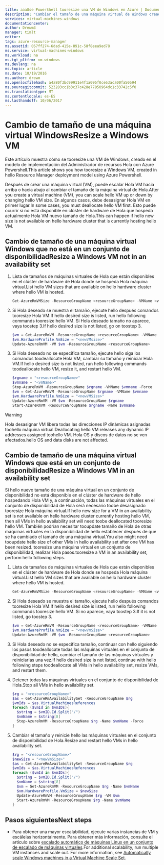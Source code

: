 ```yaml
---
title: aaaUse PowerShell tooresize una VM de Windows en Azure | Documentos de Microsoft
description: "Cambiar el tamaño de una máquina virtual de Windows creada en el modelo de implementación de administrador de recursos de hello, uso de Powershell de Azure."
services: virtual-machines-windows
documentationcenter: 
author: Drewm3
manager: timlt
editor: 
tags: azure-resource-manager
ms.assetid: 057ff274-6dad-415e-891c-58f8eea9ed78
ms.service: virtual-machines-windows
ms.workload: na
ms.tgt_pltfrm: vm-windows
ms.devlang: na
ms.topic: article
ms.date: 10/19/2016
ms.author: drewm
ms.openlocfilehash: a4a80f3bc99911e4f1a095f0ce63aca00fa50694
ms.sourcegitcommit: 523283cc1b3c37c428e77850964dc1c33742c5f0
ms.translationtype: MT
ms.contentlocale: es-ES
ms.lasthandoff: 10/06/2017
---
```

# <a name="resize-a-windows-vm"></a><span data-ttu-id="05ad4-103">Cambio de tamaño de una máquina virtual Windows</span><span class="sxs-lookup"><span data-stu-id="05ad4-103">Resize a Windows VM</span></span>
<span data-ttu-id="05ad4-104">Este artículo muestra cómo se tooresize una VM de Windows, creado en el modelo de implementación del Administrador de recursos Hola con Azure Powershell.</span><span class="sxs-lookup"><span data-stu-id="05ad4-104">This article shows you how tooresize a Windows VM, created in hello Resource Manager deployment model using Azure Powershell.</span></span>

<span data-ttu-id="05ad4-105">Después de crear una máquina virtual (VM), puede escalar Hola VM hacia arriba o hacia abajo al cambiar el tamaño de la máquina virtual de Hola.</span><span class="sxs-lookup"><span data-stu-id="05ad4-105">After you create a virtual machine (VM), you can scale hello VM up or down by changing hello VM size.</span></span> <span data-ttu-id="05ad4-106">En algunos casos, debe desasignar Hola VM en primer lugar.</span><span class="sxs-lookup"><span data-stu-id="05ad4-106">In some cases, you must deallocate hello VM first.</span></span> <span data-ttu-id="05ad4-107">Esto puede ocurrir si no está disponible en clúster de hardware de Hola que hospeda actualmente Hola VM nuevo tamaño de Hola.</span><span class="sxs-lookup"><span data-stu-id="05ad4-107">This can happen if hello new size is not available on hello hardware cluster that is currently hosting hello VM.</span></span>

## <a name="resize-a-windows-vm-not-in-an-availability-set"></a><span data-ttu-id="05ad4-108">Cambio de tamaño de una máquina virtual Windows que no está en un conjunto de disponibilidad</span><span class="sxs-lookup"><span data-stu-id="05ad4-108">Resize a Windows VM not in an availability set</span></span>
1. <span data-ttu-id="05ad4-109">Lista de tamaños de máquinas virtuales de Hola que están disponibles en el clúster de hardware de Hola donde se hospeda Hola máquina virtual.</span><span class="sxs-lookup"><span data-stu-id="05ad4-109">List hello VM sizes that are available on hello hardware cluster where hello VM is hosted.</span></span> 
   
    ```powershell
    Get-AzureRmVMSize -ResourceGroupName <resourceGroupName> -VMName <vmName> 
    ```
2. <span data-ttu-id="05ad4-110">Si Hola deseado se muestra el tamaño, ejecute hello después comandos tooresize Hola VM.</span><span class="sxs-lookup"><span data-stu-id="05ad4-110">If hello desired size is listed, run hello following commands tooresize hello VM.</span></span> <span data-ttu-id="05ad4-111">Si Hola deseado tamaño no aparece, vaya toostep 3.</span><span class="sxs-lookup"><span data-stu-id="05ad4-111">If hello desired size is not listed, go on toostep 3.</span></span>
   
    ```powershell
    $vm = Get-AzureRmVM -ResourceGroupName <resourceGroupName> -VMName <vmName>
    $vm.HardwareProfile.VmSize = "<newVMsize>"
    Update-AzureRmVM -VM $vm -ResourceGroupName <resourceGroupName>
    ```
3. <span data-ttu-id="05ad4-112">Si Hola deseado no se especifica tamaño, ejecute hello siga los comandos toodeallocate Hola VM, cambiar su tamaño y reiniciar Hola VM.</span><span class="sxs-lookup"><span data-stu-id="05ad4-112">If hello desired size is not listed, run hello following commands toodeallocate hello VM, resize it, and restart hello VM.</span></span>
   
    ```powershell
    $rgname = "<resourceGroupName>"
    $vmname = "<vmName>"
    Stop-AzureRmVM -ResourceGroupName $rgname -VMName $vmname -Force
    $vm = Get-AzureRmVM -ResourceGroupName $rgname -VMName $vmname
    $vm.HardwareProfile.VmSize = "<newVMSize>"
    Update-AzureRmVM -VM $vm -ResourceGroupName $rgname
    Start-AzureRmVM -ResourceGroupName $rgname -Name $vmname
    ```

> [!WARNING]
> <span data-ttu-id="05ad4-113">Hola desasignar VM libera todas las direcciones IP dinámicas asignadas toohello máquina virtual.</span><span class="sxs-lookup"><span data-stu-id="05ad4-113">Deallocating hello VM releases any dynamic IP addresses assigned toohello VM.</span></span> <span data-ttu-id="05ad4-114">Hola OS y discos de datos no se ven afectados.</span><span class="sxs-lookup"><span data-stu-id="05ad4-114">hello OS and data disks are not affected.</span></span> 
> 
> 

## <a name="resize-a-windows-vm-in-an-availability-set"></a><span data-ttu-id="05ad4-115">Cambio de tamaño de una máquina virtual Windows que está en un conjunto de disponibilidad</span><span class="sxs-lookup"><span data-stu-id="05ad4-115">Resize a Windows VM in an availability set</span></span>
<span data-ttu-id="05ad4-116">Si hello nuevo tamaño de una máquina virtual en un conjunto de disponibilidad no está disponible en el clúster de hardware de hello hospedando Hola VM y, a continuación, todas las máquinas virtuales en el conjunto de disponibilidad de Hola será necesario toobe desasignado tooresize Hola máquina virtual.</span><span class="sxs-lookup"><span data-stu-id="05ad4-116">If hello new size for a VM in an availability set is not available on hello hardware cluster currently hosting hello VM, then all VMs in hello availability set will need toobe deallocated tooresize hello VM.</span></span> <span data-ttu-id="05ad4-117">También podrían necesitar tooupdate tamaño de Hola de otras máquinas virtuales en la disponibilidad de hello establecer después de que se ha cambiado el tamaño de una máquina virtual.</span><span class="sxs-lookup"><span data-stu-id="05ad4-117">You also might need tooupdate hello size of other VMs in hello availability set after one VM has been resized.</span></span> <span data-ttu-id="05ad4-118">tooresize una máquina virtual en un conjunto de disponibilidad, realizar Hola pasos.</span><span class="sxs-lookup"><span data-stu-id="05ad4-118">tooresize a VM in an availability set, perform hello following steps.</span></span>

1. <span data-ttu-id="05ad4-119">Lista de tamaños de máquinas virtuales de Hola que están disponibles en el clúster de hardware de Hola donde se hospeda Hola máquina virtual.</span><span class="sxs-lookup"><span data-stu-id="05ad4-119">List hello VM sizes that are available on hello hardware cluster where hello VM is hosted.</span></span>
   
    ```powershell
    Get-AzureRmVMSize -ResourceGroupName <resourceGroupName> -VMName <vmName>
    ```
2. <span data-ttu-id="05ad4-120">Si Hola deseado se muestra el tamaño, ejecute hello después comandos tooresize Hola VM.</span><span class="sxs-lookup"><span data-stu-id="05ad4-120">If hello desired size is listed, run hello following commands tooresize hello VM.</span></span> <span data-ttu-id="05ad4-121">Si no aparece, vaya toostep 3.</span><span class="sxs-lookup"><span data-stu-id="05ad4-121">If it is not listed, go toostep 3.</span></span>
   
    ```powershell
    $vm = Get-AzureRmVM -ResourceGroupName <resourceGroupName> -VMName <vmName>
    $vm.HardwareProfile.VmSize = "<newVmSize>"
    Update-AzureRmVM -VM $vm -ResourceGroupName <resourceGroupName>
    ```
3. <span data-ttu-id="05ad4-122">Si Hola deseado no se especifica tamaño, continuar con hello siguiendo los pasos toodeallocate todas las máquinas virtuales en el conjunto de disponibilidad de hello, cambiar el tamaño de las máquinas virtuales y reiniciarlas una vez.</span><span class="sxs-lookup"><span data-stu-id="05ad4-122">If hello desired size is not listed, continue with hello following steps toodeallocate all VMs in hello availability set, resize VMs, and restart them.</span></span>
4. <span data-ttu-id="05ad4-123">Detener todas las máquinas virtuales en el conjunto de disponibilidad de Hola.</span><span class="sxs-lookup"><span data-stu-id="05ad4-123">Stop all VMs in hello availability set.</span></span>
   
   ```powershell
   $rg = "<resourceGroupName>"
   $as = Get-AzureRmAvailabilitySet -ResourceGroupName $rg
   $vmIds = $as.VirtualMachinesReferences
   foreach ($vmId in $vmIDs){
     $string = $vmID.Id.Split("/")
     $vmName = $string[8]
     Stop-AzureRmVM -ResourceGroupName $rg -Name $vmName -Force
   } 
   ```
5. <span data-ttu-id="05ad4-124">Cambiar el tamaño y reinicie hello las máquinas virtuales en el conjunto de disponibilidad de Hola.</span><span class="sxs-lookup"><span data-stu-id="05ad4-124">Resize and restart hello VMs in hello availability set.</span></span>
   
   ```powershell
   $rg = "<resourceGroupName>"
   $newSize = "<newVmSize>"
   $as = Get-AzureRmAvailabilitySet -ResourceGroupName $rg
   $vmIds = $as.VirtualMachinesReferences
   foreach ($vmId in $vmIDs){
     $string = $vmID.Id.Split("/")
     $vmName = $string[8]
     $vm = Get-AzureRmVM -ResourceGroupName $rg -Name $vmName
     $vm.HardwareProfile.VmSize = $newSize
     Update-AzureRmVM -ResourceGroupName $rg -VM $vm
     Start-AzureRmVM -ResourceGroupName $rg -Name $vmName
   }
   ```

## <a name="next-steps"></a><span data-ttu-id="05ad4-125">Pasos siguientes</span><span class="sxs-lookup"><span data-stu-id="05ad4-125">Next steps</span></span>
* <span data-ttu-id="05ad4-126">Para obtener una mayor escalabilidad, ejecute varias instancias de VM y escálelas horizontalmente. Para obtener más información, consulte el artículo sobre [escalado automático de máquinas Linux en un conjunto de escalado de máquinas virtuales](../../virtual-machine-scale-sets/virtual-machine-scale-sets-windows-autoscale.md).</span><span class="sxs-lookup"><span data-stu-id="05ad4-126">For additional scalability, run multiple VM instances and scale out. For more information, see [Automatically scale Windows machines in a Virtual Machine Scale Set](../../virtual-machine-scale-sets/virtual-machine-scale-sets-windows-autoscale.md).</span></span>

